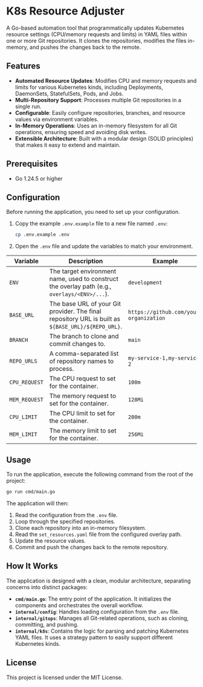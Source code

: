# K8s Resource Adjuster

A Go-based automation tool that programmatically updates Kubernetes resource settings (CPU/memory requests and limits) in YAML files within one or more Git repositories. It clones the repositories, modifies the files in-memory, and pushes the changes back to the remote.

## Features

- **Automated Resource Updates**: Modifies CPU and memory requests and limits for various Kubernetes kinds, including Deployments, DaemonSets, StatefulSets, Pods, and Jobs.
- **Multi-Repository Support**: Processes multiple Git repositories in a single run.
- **Configurable**: Easily configure repositories, branches, and resource values via environment variables.
- **In-Memory Operations**: Uses an in-memory filesystem for all Git operations, ensuring speed and avoiding disk writes.
- **Extensible Architecture**: Built with a modular design (SOLID principles) that makes it easy to extend and maintain.

## Prerequisites

- Go 1.24.5 or higher

## Configuration

Before running the application, you need to set up your configuration.

1.  Copy the example `.env.example` file to a new file named `.env`:
    ```sh
    cp .env.example .env
    ```

2.  Open the `.env` file and update the variables to match your environment.

| Variable      | Description                                                                                                | Example                               |
|---------------|------------------------------------------------------------------------------------------------------------|---------------------------------------|
| `ENV`         | The target environment name, used to construct the overlay path (e.g., `overlays/<ENV>/...`).                | `development`                         |
| `BASE_URL`    | The base URL of your Git provider. The final repository URL is built as `${BASE_URL}/${REPO_URL}`.             | `https://github.com/your-organization`|
| `BRANCH`      | The branch to clone and commit changes to.                                                                 | `main`                                |
| `REPO_URLS`   | A comma-separated list of repository names to process.                                                     | `my-service-1,my-service-2`           |
| `CPU_REQUEST` | The CPU request to set for the container.                                                                  | `100m`                                |
| `MEM_REQUEST` | The memory request to set for the container.                                                               | `128Mi`                               |
| `CPU_LIMIT`   | The CPU limit to set for the container.                                                                    | `200m`                                |
| `MEM_LIMIT`   | The memory limit to set for the container.                                                                 | `256Mi`                               |

## Usage

To run the application, execute the following command from the root of the project:

```sh
go run cmd/main.go
```

The application will then:
1.  Read the configuration from the `.env` file.
2.  Loop through the specified repositories.
3.  Clone each repository into an in-memory filesystem.
4.  Read the `set_resources.yaml` file from the configured overlay path.
5.  Update the resource values.
6.  Commit and push the changes back to the remote repository.

## How It Works

The application is designed with a clean, modular architecture, separating concerns into distinct packages:

- **`cmd/main.go`**: The entry point of the application. It initializes the components and orchestrates the overall workflow.
- **`internal/config`**: Handles loading configuration from the `.env` file.
- **`internal/gitops`**: Manages all Git-related operations, such as cloning, committing, and pushing.
- **`internal/k8s`**: Contains the logic for parsing and patching Kubernetes YAML files. It uses a strategy pattern to easily support different Kubernetes kinds.

## License

This project is licensed under the MIT License.
